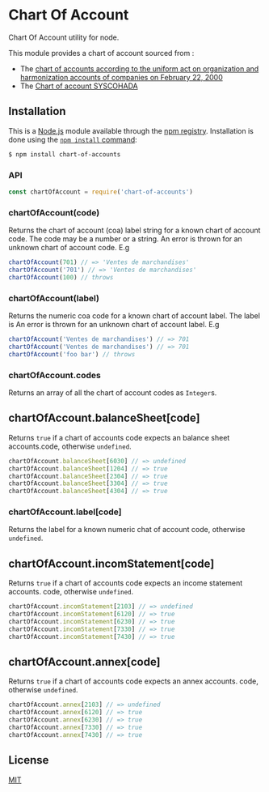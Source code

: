 # Chart Of Account
 
Chart Of Account utility for node.

This module provides a chart of account sourced from :
  * The [chart of accounts according to the uniform act on organization and harmonization
    accounts of companies on February 22, 2000](www.Droit-Afrique.com)
  * The [Chart of account SYSCOHADA](https://plan-comptable-ohada.com/ancienne-norme-2001/comptes.html)

## Installation

This is a [Node.js](https://nodejs.org/en/) module available through the
[npm registry](https://www.npmjs.com/). Installation is done using the
[`npm install` command](https://docs.npmjs.com/getting-started/installing-npm-packages-locally):

```sh
$ npm install chart-of-accounts
```
### API

```js
const chartOfAccount = require('chart-of-accounts')
```
### chartOfAccount(code)

Returns the chart of account (coa) label string for a known chart of account code. The code
may be a number or a string. An error is thrown for an unknown chart of account code.
E.g

```js
chartOfAccount(701) // => 'Ventes de marchandises'
chartOfAccount('701') // => 'Ventes de marchandises'
chartOfAccount(100) // throws
```

### chartOfAccount(label)

Returns the numeric coa code for a known chart of account label. The label
is An error is thrown for an unknown chart of account label.
E.g
```js
chartOfAccount('Ventes de marchandises') // => 701
chartOfAccount('Ventes de marchandises') // => 701
chartOfAccount('foo bar') // throws
```
### chartOfAccount.codes

Returns an array of all the chart of account codes as `Integer`s.

## chartOfAccount.balanceSheet[code]

Returns `true` if a chart of accounts code expects an balance sheet accounts.code, otherwise
`undefined`.

```js
chartOfAccount.balanceSheet[6030] // => undefined
chartOfAccount.balanceSheet[1204] // => true
chartOfAccount.balanceSheet[2304] // => true
chartOfAccount.balanceSheet[3304] // => true
chartOfAccount.balanceSheet[4304] // => true
```

### chartOfAccount.label[code]

Returns the label for a known numeric chat of account code, otherwise
`undefined`.

## chartOfAccount.incomStatement[code]

Returns `true` if a chart of accounts code expects an income statement accounts. code, otherwise
`undefined`.

```js
chartOfAccount.incomStatement[2103] // => undefined
chartOfAccount.incomStatement[6120] // => true
chartOfAccount.incomStatement[6230] // => true
chartOfAccount.incomStatement[7330] // => true
chartOfAccount.incomStatement[7430] // => true
```

## chartOfAccount.annex[code]

Returns `true` if a chart of accounts code expects an annex accounts. code, otherwise
`undefined`.

```js
chartOfAccount.annex[2103] // => undefined
chartOfAccount.annex[6120] // => true
chartOfAccount.annex[6230] // => true
chartOfAccount.annex[7330] // => true
chartOfAccount.annex[7430] // => true
```

## License

[MIT](LICENSE)